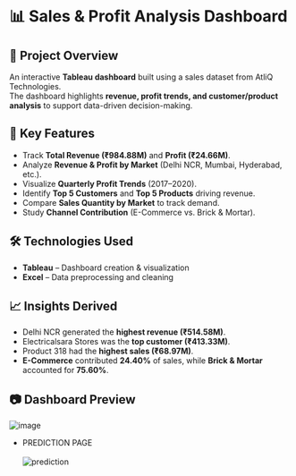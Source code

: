 # 📊 Sales & Profit Analysis Dashboard  

## 📌 Project Overview  
An interactive **Tableau dashboard** built using a sales dataset from AtliQ Technologies.  
The dashboard highlights **revenue, profit trends, and customer/product analysis** to support data-driven decision-making.  

## 🎯 Key Features  
- Track **Total Revenue (₹984.88M)** and **Profit (₹24.66M)**.  
- Analyze **Revenue & Profit by Market** (Delhi NCR, Mumbai, Hyderabad, etc.).  
- Visualize **Quarterly Profit Trends** (2017–2020).  
- Identify **Top 5 Customers** and **Top 5 Products** driving revenue.  
- Compare **Sales Quantity by Market** to track demand.  
- Study **Channel Contribution** (E-Commerce vs. Brick & Mortar).  

## 🛠️ Technologies Used  
- **Tableau** – Dashboard creation & visualization  
- **Excel** – Data preprocessing and cleaning  

## 📈 Insights Derived  
- Delhi NCR generated the **highest revenue (₹514.58M)**.  
- Electricalsara Stores was the **top customer (₹413.33M)**.  
- Product 318 had the **highest sales (₹68.97M)**.  
- **E-Commerce** contributed **24.40%** of sales, while **Brick & Mortar** accounted for **75.60%**.  

## 📷 Dashboard Preview  

![image](https://github.com/user-attachments/assets/5d1aae27-3378-4ac7-b13d-efaf810d7605)
- PREDICTION PAGE <br><br>
![prediction](https://github.com/user-attachments/assets/c025d863-1f21-4ed1-8672-27a69e5f8d88)
